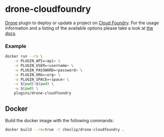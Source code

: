# drone-cloudfoundry

[Drone](https://github.com/drone/drone) plugin to deploy or update a project on [Cloud Foundry](https://www.cloudfoundry.org/).
For the usage information and a listing of the available options please take a look at [the docs](DOCS.md).

### Example

```sh
docker run --rm \
    -e PLUGIN_API=<api> \
    -e PLUGIN_USER=<username> \
    -e PLUGIN_PASSWORD=<password> \
    -e PLUGIN_ORG=<org> \
    -e PLUGIN_SPACE=<space> \
    -v $(pwd):$(pwd) \
    -w $(pwd) \
    plugins/drone-cloudfoundry
```

## Docker

Build the docker image with the following commands:

```sh
docker build --rm=true -t cheslip/drone-cloudfoundry .
```
